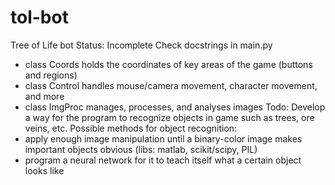 # tol-bot </br>
Tree of Life bot
Status: Incomplete
Check docstrings in main.py
- class Coords holds the coordinates of key areas of the game (buttons and regions)
- class Control handles mouse/camera movement, character movement, and more
- class ImgProc manages, processes, and analyses images
Todo: Develop a way for the program to recognize objects in game such as trees, ore veins, etc.
Possible methods for object recognition:
- apply enough image manipulation until a binary-color image makes important objects obvious (libs: matlab, scikit/scipy, PIL)
- program a neural network for it to teach itself what a certain object looks like
